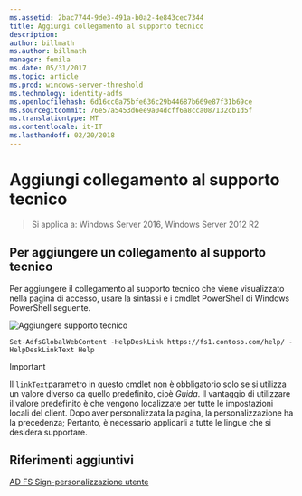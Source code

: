 ```yaml
---
ms.assetid: 2bac7744-9de3-491a-b0a2-4e843cec7344
title: Aggiungi collegamento al supporto tecnico
description: 
author: billmath
ms.author: billmath
manager: femila
ms.date: 05/31/2017
ms.topic: article
ms.prod: windows-server-threshold
ms.technology: identity-adfs
ms.openlocfilehash: 6d16cc0a75bfe636c29b44687b669e87f31b69ce
ms.sourcegitcommit: 76e57a5453d6ee9a04dcff6a8cca087132cb1d5f
ms.translationtype: MT
ms.contentlocale: it-IT
ms.lasthandoff: 02/20/2018
---
```

# <a name="add-help-desk-link"></a>Aggiungi collegamento al supporto tecnico 

>Si applica a: Windows Server 2016, Windows Server 2012 R2


## <a name="to-add-a-help-desk-link"></a>Per aggiungere un collegamento al supporto tecnico  
Per aggiungere il collegamento al supporto tecnico che viene visualizzato nella pagina di accesso, usare la sintassi e i cmdlet PowerShell di Windows PowerShell seguente.  

![Aggiungere supporto tecnico](media/AD-FS-user-sign-in-customization/ADFS_Blue_Custom2.png)
  

`Set-AdfsGlobalWebContent -HelpDeskLink https://fs1.contoso.com/help/ -HelpDeskLinkText Help`  
 
  
> [!IMPORTANT]  
> Il `linkText`parametro in questo cmdlet non è obbligatorio solo se si utilizza un valore diverso da quello predefinito, cioè *Guida*. Il vantaggio di utilizzare il valore predefinito è che vengono localizzate per tutte le impostazioni locali del client. Dopo aver personalizzata la pagina, la personalizzazione ha la precedenza; Pertanto, è necessario applicarli a tutte le lingue che si desidera supportare.  


## <a name="additional-references"></a>Riferimenti aggiuntivi 
[AD FS Sign-personalizzazione utente](AD-FS-user-sign-in-customization.md)  
